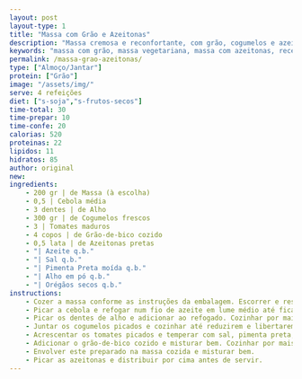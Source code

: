 ```yaml
---
layout: post
layout-type: 1
title: "Massa com Grão e Azeitonas"
description: "Massa cremosa e reconfortante, com grão, cogumelos e azeitonas"
keywords: "massa com grão, massa vegetariana, massa com azeitonas, receita vegana, jantar rápido, massa com cogumelos, refeição saudável, comida mediterrânica, receita fácil, massa nutritiva"
permalink: /massa-grao-azeitonas/
type: ["Almoço/Jantar"]
protein: ["Grão"]
image: "/assets/img/"
serve: 4 refeições
diet: ["s-soja","s-frutos-secos"]
time-total: 30
time-prepar: 10
time-confe: 20
calorias: 520
proteinas: 22
lipidos: 11
hidratos: 85
author: original
new:
ingredients:
    - 200 gr | de Massa (à escolha)
    - 0,5 | Cebola média
    - 3 dentes | de Alho
    - 300 gr | de Cogumelos frescos
    - 3 | Tomates maduros
    - 4 copos | de Grão-de-bico cozido
    - 0,5 lata | de Azeitonas pretas
    - "| Azeite q.b."
    - "| Sal q.b."
    - "| Pimenta Preta moída q.b."
    - "| Alho em pó q.b."
    - "| Orégãos secos q.b."
instructions:
    - Cozer a massa conforme as instruções da embalagem. Escorrer e reservar.
    - Picar a cebola e refogar num fio de azeite em lume médio até ficar macia.
    - Picar os dentes de alho e adicionar ao refogado. Cozinhar por mais 1-2 minutos, mexendo sempre.
    - Juntar os cogumelos picados e cozinhar até reduzirem e libertarem o seu líquido.
    - Acrescentar os tomates picados e temperar com sal, pimenta preta, alho em pó e orégãos. Deixar cozinhar até os tomates reduzirem e o molho engrossar ligeiramente.
    - Adicionar o grão-de-bico cozido e misturar bem. Cozinhar por mais 2-3 minutos para absorver os sabores.
    - Envolver este preparado na massa cozida e misturar bem.
    - Picar as azeitonas e distribuir por cima antes de servir.
---
```


